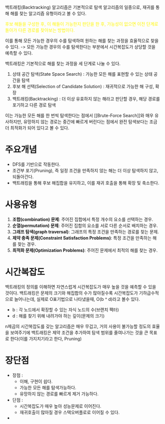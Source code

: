 백트래킹(Backtracking) 알고리즘은 기본적으로 탐색 알고리즘의 일종으로, 재귀를 통해 해를 찾는 알고리즘 유형이라고 볼 수 있다. 

<span style="color:rgb(255, 247, 0)">후보 해들을 구성한 후, 이 해들이 가능한지 판단을 한 후, 가능성이 없으면 이전 단계로 돌아가 다른 경로를 찾아보는 방법이다. </span> 

이를 통해 모든 가능한 경우의 수를 탐색하여 원하는 해를 찾는 과정을 효율적으로 찾을 수 있다.
-> 모든 가능한 경우의 수를 탐색한다는 부분에서 시간복잡도가 상당할 것을 예측할 수 있다.

백트래킹은 기본적으로 해를 찾는 과정을 세 단계로 나눌 수 있다.

1. 상태 공간 탐색(State Space Search) : 가능한 모든 해를 표현할 수 있는 상태 공간을 탐색
2. 후보 해 선택(Selection of Candidate Solution) : 재귀적으로 가능한 해 구성, 확장
3. 백트래킹(Backtracking) : 더 이상 유효하지 않는 해라고 판단할 경우, 해당 경로를 포기하고 다른 경로 탐색

이는 가능한 모든 해를 한 번씩 탐색한다는 점에서 [[Brute-Force Search]]와 매우 유사하지만, 유망하지 않는 경로는 중간에 빠르게 버린다는 점에서 완전 탐색보다는 조금 더 최적화가 되어 있다고 볼 수 있다.

# 주요개념

- DFS를 기반으로 작동한다.
- 조건부 포기(Pruning), 즉 일정 조건을 만족하지 않는 해는 더 이상 탐색하지 않고, 되돌아간다.
- 백트래킹을 통해 후보 해집합을 유지하고, 이를 재귀 호출을 통해 확장 및 축소한다.

# 사용유형

1. **조합(combination) 문제**: 주어진 집합에서 특정 개수의 요소를 선택하는 경우.
2. **순열(permutation) 문제**: 주어진 집합의 요소를 서로 다른 순서로 배치하는 경우.
3. **그래프 탐색(graph traversal)**: 그래프의 특정 조건을 만족하는 경로를 찾는 문제.
4. **제약 충족 문제(Constraint Satisfaction Problems)**: 특정 조건을 만족하는 해를 찾는 경우.
5. **최적화 문제(Optimization Problems)**: 주어진 문제에서 최적의 해를 찾는 경우.

# 시간복잡도

백트래킹의 정의를 이해하면 자연스럽게 시간복잡도가 매우 높을 것을 예측할 수 있을 것이다.
백트래킹은 문제의 크기와 해집합의 수가 많아질수록 시간복잡도가 기하급수적으로 늘어나는데, 실제로 O표기법으로 나타냈을때, O(b ^ d)라고 볼수 있다.
- b : 각 노드에서 확장할 수 있는 자식 노드의 수(브랜치 팩터)
- d : 해를 찾기 위해 내려가야 하는 깊이(문제의 크기)

n제곱의 시간복잡도를 갖는 알고리즘은 매우 무겁고, 거의 사용이 불가능할 정도의 효율을 보여주기에 백트래킹은 제약 조건을 추가하여 탐색 범위를 줄여나가는 것을 큰 목표로 한다(이를 가지치기라고 한다, Pruning)

# 장단점

- 장점 : 
	- 이해, 구현이 쉽다.
	- 가능한 모든 해를 탐색가능하다.
	- 유망하지 않는 경로를 빠르게 제거 가능하다.
- 단점 : 
	- 시간복잡도가 매우 높아 성능문제로 이어진다.
	- 재귀호출이 많아질 경우 스택오버플로로 이어질 수 있다.
- 